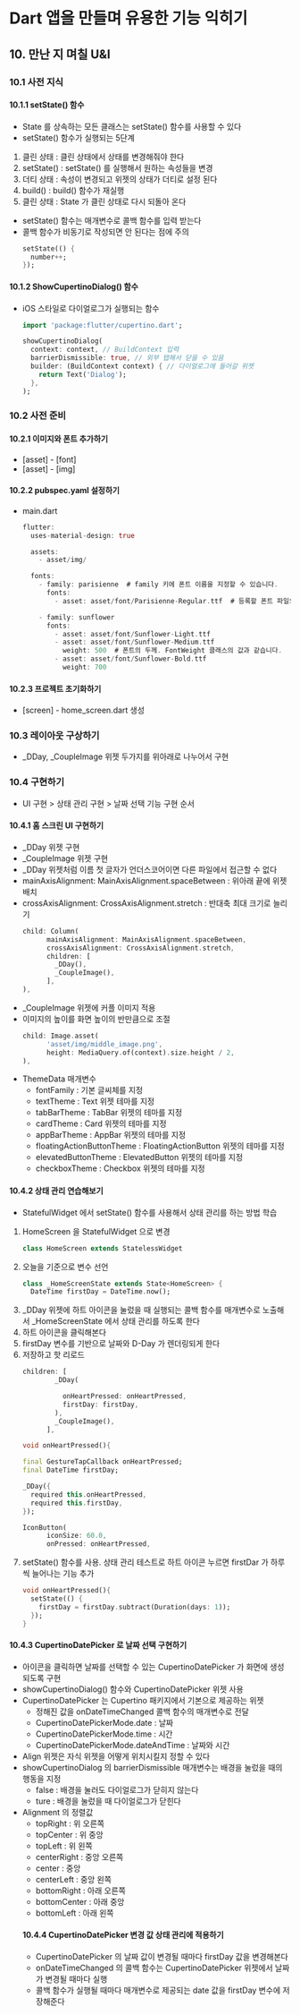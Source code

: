 # Dart 앱을 만들며 유용한 기능 익히기
## 10. 만난 지 며칠 U&I
### 10.1 사전 지식 
#### 10.1.1 setState() 함수
- State 를 상속하는 모든 클래스는 setState() 함수를 사용할 수 있다
- setState() 함수가 실행되는 5단계
1. 클린 상태 : 클린 상태에서 상태를 변경해줘야 한다
2. setState() : setState() 를 실행해서 원하는 속성들을 변경
3. 더티 상태 : 속성이 변경되고 위젯의 상태가 더티로 설정 된다
4. build() : build() 함수가 재실행
5. 클린 상태 : State 가 클린 상태로 다시 되돌아 온다
- setState() 함수는 매개변수로 콜백 함수를 입력 받는다
- 콜백 함수가 비동기로 작성되면 안 된다는 점에 주의
    ```dart
    setState(() {
      number++;
    });
    ```    
#### 10.1.2 ShowCupertinoDialog() 함수
- iOS 스타일로 다이얼로그가 실행되는 함수
    ```dart
    import 'package:flutter/cupertino.dart';

    showCupertinoDialog(
      context: context, // BuildContext 입력
      barrierDismissible: true, // 외부 탭해서 닫을 수 있음
      builder: (BuildContext context) { // 다이얼로그에 들어갈 위젯
        return Text('Dialog');
      },
    );
    ```  
### 10.2 사전 준비
#### 10.2.1 이미지와 폰트 추가하기
- [asset] - [font]
- [asset] - [img]
#### 10.2.2 pubspec.yaml 설정하기
- main.dart
    ```dart
    flutter:
      uses-material-design: true
    
      assets:
        - asset/img/

      fonts:
        - family: parisienne  # family 키에 폰트 이름을 지정할 수 있습니다.
          fonts:
            - asset: asset/font/Parisienne-Regular.ttf  # 등록할 폰트 파일의 위치

        - family: sunflower
          fonts:
            - asset: asset/font/Sunflower-Light.ttf
            - asset: asset/font/Sunflower-Medium.ttf
              weight: 500  # 폰트의 두께. FontWeight 클래스의 값과 같습니다.
            - asset: asset/font/Sunflower-Bold.ttf
              weight: 700
    ```
#### 10.2.3 프로젝트 초기화하기
- [screen] - home_screen.dart 생성
### 10.3 레이아웃 구상하기
- _DDay, _CoupleImage 위젯 두가지를 위아래로 나누어서 구현
### 10.4 구현하기
- UI 구현 > 상태 관리 구현 > 날짜 선택 기능 구현 순서
#### 10.4.1 홈 스크린 UI 구현하기
- _DDay 위젯 구현
- _CoupleImage 위젯 구현
- _DDay 위젯처럼 이름 첫 글자가 언더스코어이면 다른 파일에서 접근할 수 없다
- mainAxisAlignment: MainAxisAlignment.spaceBetween : 위아래 끝에 위젯 배치
- crossAxisAlignment: CrossAxisAlignment.stretch : 반대축 최대 크기로 늘리기
    ```dart
    child: Column(
          mainAxisAlignment: MainAxisAlignment.spaceBetween,
          crossAxisAlignment: CrossAxisAlignment.stretch,
          children: [
            _DDay(),
            _CoupleImage(),
          ],
    ),
    ```
- _CoupleImage 위젯에 커플 이미지 적용
- 이미지의 높이를 화면 높이의 반만큼으로 조절
    ```dart
    child: Image.asset(
          'asset/img/middle_image.png',
          height: MediaQuery.of(context).size.height / 2,
    ),
    ```
- ThemeData 매개변수
  - fontFamily : 기본 글씨체를 지정
  - textTheme : Text 위젯 테마를 지정
  - tabBarTheme : TabBar 위젯의 테마를 지정
  - cardTheme : Card 위젯의 테마를 지정
  - appBarTheme : AppBar 위젯의 테마를 지정
  - floatingActionButtonTheme : FloatingActionButton 위젯의 테마를 지정
  - elevatedButtonTheme : ElevatedButton 위젯의 테마를 지정
  - checkboxTheme : Checkbox 위젯의 테마를 지정
#### 10.4.2 상태 관리 연습해보기
- StatefulWidget 에서 setState() 함수를 사용해서 상태 관리를 하는 방법 학습
1. HomeScreen 을 StatefulWidget 으로 변경
    ```dart
    class HomeScreen extends StatelessWidget
    ```
2. 오늘을 기준으로 변수 선언
    ```dart
    class _HomeScreenState extends State<HomeScreen> {
      DateTime firstDay = DateTime.now();
    ```
3. _DDay 위젯에 하트 아이콘을 눌렀을 때 실행되는 콜백 함수를 매개변수로 노출해서 
    _HomeScreenState 에서 상태 관리를 하도록 한다
4. 하트 아이콘을 클릭해본다
5. firstDay 변수를 기반으로 날짜와 D-Day 가 렌더링되게 한다
6. 저장하고 핫 리로드
    ```dart
    children: [
            _DDay(

              onHeartPressed: onHeartPressed,
              firstDay: firstDay,
            ),
            _CoupleImage(),
          ],
    ```  
    ```dart
    void onHeartPressed(){  
    ```   
    ```dart
    final GestureTapCallback onHeartPressed;
    final DateTime firstDay;

    _DDay({
      required this.onHeartPressed,  
      required this.firstDay,
    });

    IconButton(
          iconSize: 60.0,
          onPressed: onHeartPressed,
    ``` 
7. setState() 함수를 사용.
     상태 관리 테스트로 하트 아이콘 누르면 firstDar 가 하루씩 늘어나는 기능 추가
    ```dart
    void onHeartPressed(){
      setState(() {
        firstDay = firstDay.subtract(Duration(days: 1));
      });
    }
    ```
#### 10.4.3 CupertinoDatePicker 로 날짜 선택 구현하기
- 아이콘을 클릭하면 날짜를 선택할 수 있는 CupertinoDatePicker 가 화면에 생성되도록 구현
- showCupertinoDialog() 함수와 CupertinoDatePicker 위젯 사용
- CupertinoDatePicker 는 Cupertino 패키지에서 기본으로 제공하는 위젯
   - 정해진 값을 onDateTimeChanged 콜백 함수의 매개변수로 전달
   - CupertinoDatePickerMode.date : 날짜
   - CupertinoDatePickerMode.time : 시간
   - CupertinoDatePickerMode.dateAndTime : 날짜와 시간
- Align 위젯은 자식 위젯을 어떻게 위치시킬지 정할 수 있다
- showCupertinoDialog 의 barrierDismissible 매개변수는 배경을 눌렀을 때의 행동을 지정
  - false : 배경을 눌러도 다이얼로그가 닫히지 않는다
  - ture : 배경을 눌렀을 때 다이얼로그가 닫힌다
- Alignment 의 정렬값
  - topRight : 위 오른쪽
  - topCenter : 위 중앙
  - topLeft : 위 왼쪽
  - centerRight : 중앙 오른쪽
  - center : 중앙
  - centerLeft : 중앙 왼쪽
  - bottomRight : 아래 오른쪽
  - bottomCenter : 아래 중앙
  - bottomLeft : 아래 왼쪽
  #### 10.4.4 CupertinoDatePicker 변경 값 상태 관리에 적용하기
  - CupertinoDatePicker 의 날짜 값이 변경될 때마다 firstDay 값을 변경해본다
  - onDateTimeChanged 의 콜백 함수는 CupertinoDatePicker 위젯에서 날짜가 변경될 때마다 실행
  - 콜백 함수가 실행될 때마다 매개변수로 제공되는 date 값을 firstDay 변수에 저장해준다
      
        
     
